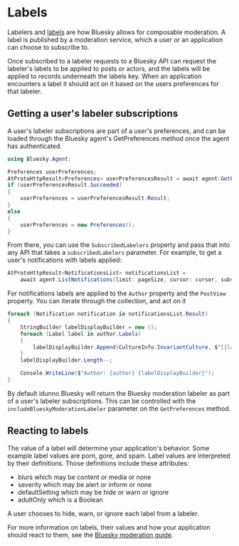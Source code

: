 # <a name="labels">Labels</a>
Labelers and [labels](https://docs.bsky.app/docs/advanced-guides/moderation) are how Bluesky allows for composable moderation.
A label is published by a moderation service, which a user or an application can choose to subscribe to.

Once subscribed to a labeler requests to a Bluesky API can request the labeler's labels to be applied to posts or actors,
and the labels will be applied to records underneath the labels key. When an application encounters a label it should act on it based on
the users preferences for that labeler.

## <a name="labelSubscriptions">Getting a user's labeler subscriptions</a>
A user's labeler subscriptions are part of a user's preferences, and can be loaded through the Bluesky agent's GetPreferences method once
the agent has authenticated.

```c#
using Bluesky.Agent;

Preferences userPreferences;
AtProtoHttpResult<Preferences> userPreferencesResult = await agent.GetPreferences();
if (userPreferencesResult.Succeeded)
{
    userPreferences = userPreferencesResult.Result;
}
else
{
    userPreferences = new Preferences();
}
````

From there, you can use the `SubscribedLabelers` property and pass that into any API that takes a `subscribedLabelers` parameter.
For example, to get a user's notifications with labels applied:

```c#
AtProtoHttpResult<NotificationsList> notificationsList =
    await agent.ListNotifications(limit: pageSize, cursor: cursor, subscribedLabelers: userPreferences.SubscribedLabelers).ConfigureAwait(false);
```

For notifications labels are applied to the `Author` property and the `PostView` property. You can iterate through the collection, and act on it

```c#
foreach (Notification notification in notificationsList.Result)
{
    StringBuilder labelDisplayBuilder = new ();
    foreach (Label label in author.Labels)
    {
        labelDisplayBuilder.Append(CultureInfo.InvariantCulture, $"[{label.Value}] ");
    }
    labelDisplayBuilder.Length--;

    Console.WriteLine($"Author: {author} {labelDisplayBuilder}");
}
```

By default idunno.Bluesky will return the Bluesky moderation labeler as part of a user's labeler subscriptions. This can be controlled
with the `includeBlueskyModerationLabeler` parameter on the `GetPreferences` method.

## <a name="labelReacting">Reacting to labels</a>
The value of a label will determine your application's behavior. Some example label values are porn, gore, and spam.
Label values are interpreted by their definitions. Those definitions include these attributes:

* blurs which may be content or media or none
* severity which may be alert or inform or none
* defaultSetting which may be hide or warn or ignore
* adultOnly which is a Boolean

A user chooses to hide, warn, or ignore each label from a labeler.

For more information on labels, their values and how your application should react to them, see the
[Bluesky moderation guide](https://docs.bsky.app/docs/advanced-guides/moderation).
